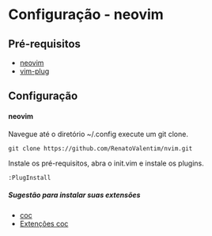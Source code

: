 # Configuração - neovim

## Pré-requisitos
* [neovim](https://github.com/neovim/neovim)
* [vim-plug](https://github.com/junegunn/vim-plug)

## Configuração
#### neovim
 Navegue até o diretório ~/.config execute um git clone.
```
git clone https://github.com/RenatoValentim/nvim.git
```
Instale os pré-requisitos, abra o init.vim e instale os plugins.
```
:PlugInstall
```
##### Sugestão para instalar suas extensões

* [coc](https://github.com/neoclide/coc.nvim)
* [Extenções coc](https://github.com/neoclide/coc.nvim/wiki/Using-coc-extensions)


